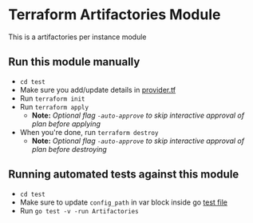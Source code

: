 # Terraform Artifactories Module

This is a artifactories per instance module

## Run this module manually

- `cd test`
- Make sure you add/update details in [provider.tf](test/providers.tf)
- Run `terraform init`
- Run `terraform apply`
  - **Note:** _Optional flag `-auto-approve` to skip interactive approval of plan before applying_
- When you're done, run `terraform destroy`
  - **Note:** _Optional flag `-auto-approve` to skip interactive approval of plan before destroying_

## Running automated tests against this module

- `cd test`
- Make sure to update `config_path` in var block inside go [test file](test/artifactories_test.go)
- Run `go test -v -run Artifactories`
